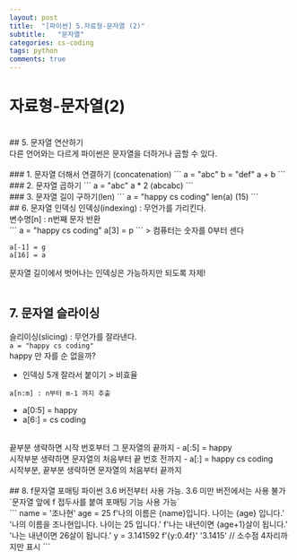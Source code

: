 ```yaml
---
layout: post
title:  "[파이썬] 5.자료형-문자열 (2)"
subtitle:   "문자열"
categories: cs-coding
tags: python
comments: true
---
```

# 자료형-문자열(2)
<br>
## 5. 문자열 연산하기
<br>
다른 언어와는 다르게 파이썬은 문자열을 더하거나 곱할 수 있다.<br>
<br>
### 1. 문자열 더해서 연결하기 (concatenation)
```
a = "abc"
b = "def"
a + b
```
<br>
### 2. 문자열 곱하기
```
a = "abc"
a * 2
(abcabc)
```
<br>
### 3. 문자열 길이 구하기(len)
```
a = "happy cs coding"
len(a)
(15)
```
<br>
## 6. 문자열 인덱싱
인덱싱(indexing) : 무언가를 가리킨다.<br>
변수명[n] : n번째 문자 반환<br>
```
a = "happy cs coding"
a[3] = p
```
> 컴퓨터는 숫자를 0부터 센다

```
a[-1] = g
a[16] = a
```
문자열 길이에서 벗어나는 인덱싱은 가능하지만 되도록 자제!<br>
<br>
## 7. 문자열 슬라이싱
슬리이싱(slicing) : 무언가를 잘라낸다.<br>
`a = "happy cs coding"`
<br>
happy 만 자를 순 없을까?<br>
- 인덱싱 5개 잘라서 붙이기 > 비효율<br>

`a[n:m] : n부터 m-1 까지 추출`
<br>
- a[0:5] = happy
- a[6:] = cs coding
<br>
끝부분 생략하면 시작 번호부터 그 문자열의 끝까지
- a[:5] = happy
<br>
시작부분 생략하면 문자열의 처음부터 끝 번호 전까지
- a[:] = happy cs coding
<br>
시작부분, 끝부분 생략하면 문자열의 처음부터 끝까지<br>
<br>
## 8. f문자열 포매팅
파이썬 3.6 버전부터 사용 가능. 3.6 미만 버전에서는 사용 불가<br>
`문자열 앞에 f 접두사를 붙여 포매팅 기능 사용 가능`<br>
```
name = '조나현'
age = 25
f'나의 이름은 {name}입니다. 나이는 {age} 입니다.'
'나의 이름을 조나현입니다. 나이는 25 입니다.'
f'나는 내년이면 {age+1}살이 됩니다.'
'나는 내년이면 26살이 됩니다.'
y = 3.141592
f'{y:0.4f}'
'3.1415' // 소수점 4자리까지만 표시
```
